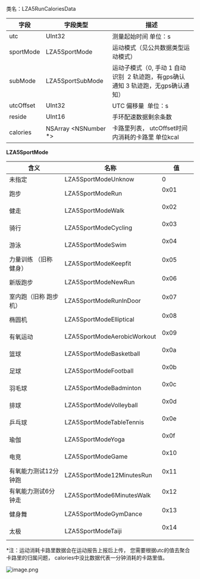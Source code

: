 类名：LZA5RunCaloriesData    

| 字段 | 字段类型 | 描述 |
| --- | --- | --- |
| utc | UInt32 | 测量起始时间 单位：s |
| sportMode | LZA5SportMode | 运动模式（见公共数据类型运动模式） |
| subMode | LZA5SportSubMode | 运动子模式（0, 手动 1 自动识别  2 轨迹跑，有gps确认通知 3 轨迹跑，无gps确认通知） |
| utcOffset | UInt32 | UTC 偏移量  单位：s |
| reside | UInt16 | 手环配速数据剩余条数 |
| calories | NSArray <NSNumber *> | 卡路里列表， utcOffset时间内消耗的卡路里 单位kcal |

**LZA5SportMode**

| 含义 | 名称 | 值 |
| --- | --- | --- |
| 未指定          | LZA5SportModeUnknow         | 0 |
| 跑步           | LZA5SportModeRun            | 0x01             |
| 健走           | LZA5SportModeWalk           | 0x02             |
| 骑行           | LZA5SportModeCycling        | 0x03             |
| 游泳           | LZA5SportModeSwim           | 0x04             |
| 力量训练 （旧称 健身） | LZA5SportModeKeepfit        | 0x05             |
| 新版跑步         | LZA5SportModeNewRun         | 0x06             |
| 室内跑（旧称 跑步机）  | LZA5SportModeRunInDoor      | 0x07             |
| 椭圆机          | LZA5SportModeElliptical     | 0x08             |
| 有氧运动         | LZA5SportModeAerobicWorkout | 0x09             |
| 篮球           | LZA5SportModeBasketball     | 0x0a             |
| 足球           | LZA5SportModeFootball       | 0x0b             |
| 羽毛球          | LZA5SportModeBadminton      | 0x0c             |
| 排球           | LZA5SportModeVolleyball     | 0x0d             |
| 乒乓球          | LZA5SportModeTableTennis    | 0x0e             |
| 瑜伽           | LZA5SportModeYoga           | 0x0f             |
| 电竞           | LZA5SportModeGame           | 0x10             |
| 有氧能力测试12分钟跑  | LZA5SportMode12MinutesRun  | 0x11             |
| 有氧能力测试6分钟走   | LZA5SportMode6MinutesWalk  | 0x12             |
| 健身舞          | LZA5SportModeGymDance       | 0x13             |
| 太极 | LZA5SportModeTaiji          | 0x14             |


*注：运动消耗卡路里数据会在运动报告上报后上传， 您需要根据utc的值去聚合卡路里的归属问题， calories中没比数据代表一分钟消耗的卡路里值。



![image.png](https://cdn.nlark.com/yuque/0/2021/png/265997/1616071259793-2b4a7ff7-4c97-40ae-b4a9-d0cf2784df58.png#height=2337&id=VZhbS&margin=%5Bobject%20Object%5D&name=image.png&originHeight=2337&originWidth=1080&originalType=binary&size=368104&status=done&style=none&width=1080)

